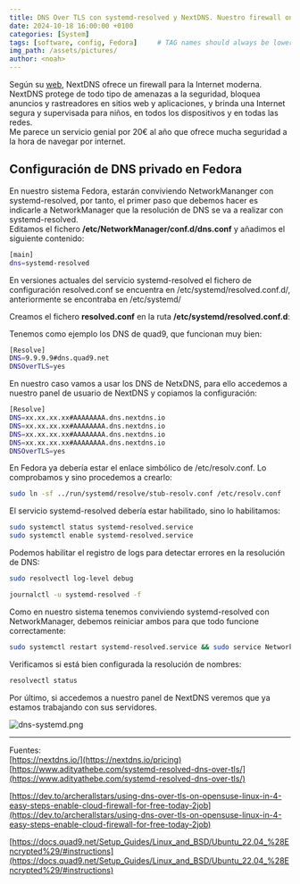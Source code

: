 ```yaml
---
title: DNS Over TLS con systemd-resolved y NextDNS. Nuestro firewall online
date: 2024-10-18 16:00:00 +0100
categories: [System]
tags: [software, config, Fedora]     # TAG names should always be lowercase
img_path: /assets/pictures/
author: <noah>
---
```


Según su [web](https://nextdns.io/), NextDNS ofrece un firewall para la Internet moderna. NextDNS protege de todo tipo de amenazas a la seguridad, bloquea anuncios y rastreadores en sitios web y aplicaciones, y brinda una Internet segura y supervisada para niños, en todos los dispositivos y en todas las redes.  
Me parece un servicio genial por 20€ al año que ofrece mucha seguridad a la hora de navegar por internet.   


## Configuración de DNS privado en Fedora
En nuestro sistema Fedora, estarán conviviendo NetworkMananger con systemd-resolved, por tanto, el primer paso que debemos hacer es indicarle a NetworkManager que la resolución de DNS se va a realizar con systemd-resolved.  
Editamos el fichero **/etc/NetworkManager/conf.d/dns.conf** y añadimos el siguiente contenido:

``` bash
[main]
dns=systemd-resolved
```

En versiones actuales del servicio systemd-resolved el fichero de configuración resolved.conf se encuentra en /etc/systemd/resolved.conf.d/, anteriormente se encontraba en /etc/systemd/

Creamos el fichero **resolved.conf** en la ruta **/etc/systemd/resolved.conf.d**:

Tenemos como ejemplo los DNS de quad9, que funcionan muy bien:
``` bash
[Resolve]
DNS=9.9.9.9#dns.quad9.net
DNSOverTLS=yes
```

En nuestro caso vamos a usar los DNS de NetxDNS, para ello accedemos a nuestro panel de usuario de NextDNS y copiamos la configuración:
``` bash
[Resolve]
DNS=xx.xx.xx.xx#AAAAAAAA.dns.nextdns.io
DNS=xx.xx.xx.xx#AAAAAAAA.dns.nextdns.io
DNS=xx.xx.xx.xx#AAAAAAAA.dns.nextdns.io
DNS=xx.xx.xx.xx#AAAAAAAA.dns.nextdns.io
DNSOverTLS=yes
```

En Fedora ya debería estar el enlace simbólico de /etc/resolv.conf. Lo comprobamos y sino procedemos a crearlo:
``` bash
sudo ln -sf ../run/systemd/resolve/stub-resolv.conf /etc/resolv.conf
```

El servicio systemd-resolved debería estar habilitado, sino lo habilitamos:

``` bash
sudo systemctl status systemd-resolved.service
sudo systemctl enable systemd-resolved.service
```

Podemos habilitar el registro de logs para detectar errores en la resolución de DNS:

``` bash
sudo resolvectl log-level debug
```

``` bash
journalctl -u systemd-resolved -f
```
Como en nuestro sistema tenemos conviviendo systemd-resolved con NetworkManager, debemos reiniciar ambos para que todo funcione correctamente:

``` bash
sudo systemctl restart systemd-resolved.service && sudo service NetworkManager restart
```

Verificamos si está bien configurada la resolución de nombres:

``` bash
resolvectl status
```

Por último, si accedemos a nuestro panel de NextDNS veremos que ya estamos trabajando con sus servidores.

![dns-systemd.png](dns-systemd.png)


***
Fuentes:  
[https://nextdns.io/](https://nextdns.io/pricing)  
[https://www.adityathebe.com/systemd-resolved-dns-over-tls/](https://www.adityathebe.com/systemd-resolved-dns-over-tls/) 
 
[https://dev.to/archerallstars/using-dns-over-tls-on-opensuse-linux-in-4-easy-steps-enable-cloud-firewall-for-free-today-2job](https://dev.to/archerallstars/using-dns-over-tls-on-opensuse-linux-in-4-easy-steps-enable-cloud-firewall-for-free-today-2job)  

[https://docs.quad9.net/Setup_Guides/Linux_and_BSD/Ubuntu_22.04_%28Encrypted%29/#instructions](https://docs.quad9.net/Setup_Guides/Linux_and_BSD/Ubuntu_22.04_%28Encrypted%29/#instructions)
